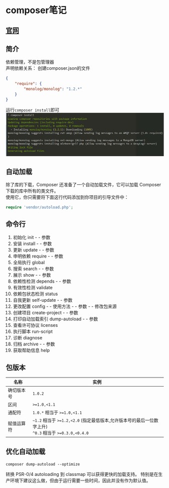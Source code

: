 # composer笔记
## [官网](http://www.phpcomposer.com/)

## 简介
依赖管理，不是包管理器  
声明依赖关系： 创建composer.json的文件  
```json
{
    "require": {
        "monolog/monolog": "1.2.*"
    }
}
```
运行`composer install`即可  
![](https://github.com/klauspeng/notes/raw/master/img/composer.png)

## 自动加载
除了库的下载，Composer 还准备了一个自动加载文件，它可以加载 Composer 下载的库中所有的类文件。  
使用它，你只需要将下面这行代码添加到你项目的引导文件中：
```php
require 'vendor/autoload.php';
```

## 命令行
1. 初始化 init - - 参数
2. 安装 install - - 参数
3. 更新 update - - 参数
4. 申明依赖 require - - 参数
5. 全局执行 global
6. 搜索 search - - 参数
7. 展示 show - - 参数
8. 依赖性检测 depends - - 参数
9. 有效性检测 validate
10. 依赖包状态检测 status
11. 自我更新 self-update - - 参数
12. 更改配置 config - - 使用方法 - - 参数 - - 修改包来源
13. 创建项目 create-project - - 参数
14. 打印自动加载索引 dump-autoload - - 参数
15. 查看许可协议 licenses
16. 执行脚本 run-script
17. 诊断 diagnose
18. 归档 archive - - 参数
19. 获取帮助信息 help

## 包版本
名称|实例
-|-
确切版本号| `1.0.2`
区间| `>=1.0,<1.1` 
通配符 | `1.0.*` 相当于 `>=1.0,<1.1`
赋值运算符 | `~1.2` 相当于 `>=1.2,<2.0` (指定最低版本,允许版本号的最后一位数字上升) <br> `^0.3` 相当于 `>=0.3.0,<0.4.0`

## 优化自动加载
`composer dump-autoload --optimize`

转换 PSR-0/4 autoloading 到 classmap 可以获得更快的加载支持。
特别是在生产环境下建议这么做，但由于运行需要一些时间，因此并没有作为默认值。